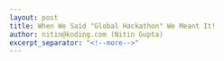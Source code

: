 ```yaml
---
layout: post
title: When We Said "Global Hackathon" We Meant It!
author: nitin@koding.com (Nitin Gupta)
excerpt_separator: "<!--more-->"
---
```


